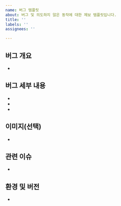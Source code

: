 ```yaml
---
name: 버그 템플릿
about: 버그 및 의도하지 않은 동작에 대한 제보 템플릿입니다.
title: ''
labels: ''
assignees: ''

---
```


## 버그 개요
 - 

## 버그 세부 내용
 - 
 - 
 - 

## 이미지(선택)
 - 

## 관련 이슈
 - 

## 환경 및 버전
 -

